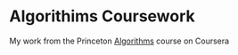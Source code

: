 # Algorithims Coursework

My work from the Princeton
[Algorithms](https://www.coursera.org/learn/algorithms-part1) course on Coursera
